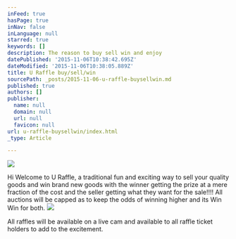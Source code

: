 ```yaml
---
inFeed: true
hasPage: true
inNav: false
inLanguage: null
starred: true
keywords: []
description: The reason to buy sell win and enjoy
datePublished: '2015-11-06T10:38:42.695Z'
dateModified: '2015-11-06T10:38:05.889Z'
title: U Raffle buy/sell/win
sourcePath: _posts/2015-11-06-u-raffle-buysellwin.md
published: true
authors: []
publisher:
  name: null
  domain: null
  url: null
  favicon: null
url: u-raffle-buysellwin/index.html
_type: Article

---
```

![](https://the-grid-user-content.s3-us-west-2.amazonaws.com/ef4afcb5-8dcb-4b68-82f1-21dbeb02cb34.jpg)

Hi Welcome to U Raffle, a traditional fun and exciting way
to sell your quality goods and win brand new goods with the winner getting the
prize at a mere fraction of the cost and the seller getting what they want for
the sale!!!! All auctions will be capped as to keep the odds of winning higher
and its Win Win for both.
![](https://the-grid-user-content.s3-us-west-2.amazonaws.com/dc4bf546-9f78-4658-964c-3a567d477ecd.jpg)

All raffles will be available on a live cam and available to all raffle ticket holders to add to the excitement.